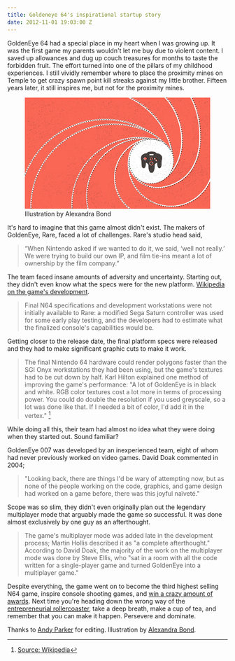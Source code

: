 ```yaml
---
title: Goldeneye 64's inspirational startup story
date: 2012-11-01 19:03:00 Z
---
```


GoldenEye 64 had a special place in my heart when I was growing up. It was the first game my parents wouldn't let me buy due to violent content. I saved up allowances and dug up couch treasures for months to taste the forbidden fruit. The effort turned into one of the pillars of my childhood experiences. I still vividly remember where to place the proximity mines on Temple to get crazy spawn point kill streaks against my little brother. Fifteen years later, it still inspires me, but not for the proximity mines.

<figure>
<img src="/images/goldeneye.jpg" alt="Goldeneye 64">
<figcaption>Illustration by Alexandra Bond</figcaption>
</figure>

It's hard to imagine that this game almost didn't exist. The makers of GoldenEye, Rare, faced a lot of challenges. Rare's studio head said,

> “When Nintendo asked if we wanted to do it, we said, ‘well not really.’ We were trying to build our own IP, and film tie-ins meant a lot of ownership by the film company.”

The team faced insane amounts of adversity and uncertainty. Starting out, they didn't even know what the specs were for the new platform. [Wikipedia on the game's development](https://alexbaldw.in/Kb0a).

> Final N64 specifications and development workstations were not initially available to Rare: a modified Sega Saturn controller was used for some early play testing, and the developers had to estimate what the finalized console's capabilities would be.

Getting closer to the release date, the final platform specs were released and they had to make significant graphic cuts to make it work.

> The final Nintendo 64 hardware could render polygons faster than the SGI Onyx workstations they had been using, but the game's textures had to be cut down by half. Karl Hilton explained one method of improving the game's performance: "A lot of GoldenEye is in black and white. RGB color textures cost a lot more in terms of processing power. You could do double the resolution if you used greyscale, so a lot was done like that. If I needed a bit of color, I'd add it in the vertex." [^1]

While doing all this, their team had almost no idea what they were doing when they started out. Sound familiar?

GoldenEye 007 was developed by an inexperienced team, eight of whom had never previously worked on video games. David Doak commented in 2004;

> "Looking back, there are things I'd be wary of attempting now, but as none of the people working on the code, graphics, and game design had worked on a game before, there was this joyful naïveté."

Scope was so slim, they didn't even originally plan out the legendary multiplayer mode that arguably made the game so successful. It was done almost exclusively by one guy as an afterthought.

> The game's multiplayer mode was added late in the development process; Martin Hollis described it as "a complete afterthought." According to David Doak, the majority of the work on the multiplayer mode was done by Steve Ellis, who "sat in a room with all the code written for a single-player game and turned GoldenEye into a multiplayer game."

Despite everything, the game went on to become the third highest selling N64 game, inspire console shooting games, and [win a crazy amount of awards](https://alexbaldw.in/KbGG). Next time you're heading down the wrong way of the [entrepreneurial rollercoaster](https://www.fourhourworkweek.com/blog/2008/10/03/harnessing-entrepreneurial-manic-depression-making-the-rollercoaster-work-for-you/), take a deep breath, make a cup of tea, and remember that you can make it happen. Persevere and dominate.

Thanks to [Andy Parker](https://about.me/andylynnparker) for editing. Illustration by [Alexandra Bond](https://alexandra-bond.com/).

[^1]: [Source: Wikipedia](<https://en.wikipedia.org/wiki/GoldenEye_007_(1997_video_game)>)
